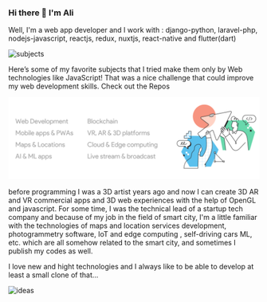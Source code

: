 ### Hi there 👋 I'm Ali 
Well, I'm a web app developer and I work with :
django-python, laravel-php, nodejs-javascript, reactjs, redux, nuxtjs, react-native and flutter(dart)



![subjects](webtitle.png)

Here’s some of my favorite subjects that I tried make them only by Web technologies like JavaScript! That was a nice challenge that could improve my web development skills. Check out the Repos


![subjects](web-skills.png)

before programming I was a 3D artist years ago and now I can create 3D AR and VR commercial apps and 3D web experiences with the help of OpenGL and javascript. 
For some time, I was the technical lead of a startup tech company and because of my job in the field of smart city, I'm a little familiar with the technologies of maps and location services development, photogrammetry software, IoT and edge computing , self-driving cars ML, etc. which are all somehow related to the smart city, and sometimes I publish my codes as well.

<!--
![skills](2.svg)
-->

I love new and hight technologies and I always like to be able to develop at least a small clone of that...

![ideas](idea.png)
